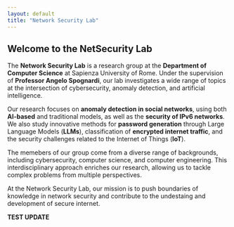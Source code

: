 ```yaml
---
layout: default
title: "Network Security Lab"
---
```


<h2>Welcome to the NetSecurity Lab</h2>


The **Network Security Lab** is a research group at the **Department of Computer Science** at Sapienza University of Rome. Under the supervision of **Professor Angelo Spognardi**, our lab investigates a wide range of topics at the intersection of cybersecurity, anomaly detection, and artificial intelligence.

Our research focuses on **anomaly detection in social networks**, using both **AI-based** and traditional models, as well as the **security of IPv6 networks**. We also study innovative methods for **password generation** through Large Language Models (**LLMs**), classification of **encrypted internet traffic**, and the security challenges related to the Internet of Things (**IoT**).

The memebers of our group come from a diverse range of backgrounds, including cybersecurity, computer science, and computer engineering. This interdisciplinary approach enriches our research, allowing us to tackle complex problems from multiple perspectives.

At the Network Security Lab, our mission is to push boundaries of knowledge in network security and contribute to the undestaing and development of secure internet.

**TEST UPDATE**